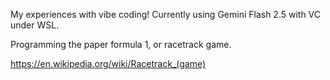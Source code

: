 
My experiences with vibe coding! Currently using Gemini Flash 2.5 with VC under WSL.

Programming the paper formula 1, or racetrack game.

<https://en.wikipedia.org/wiki/Racetrack_(game)>
